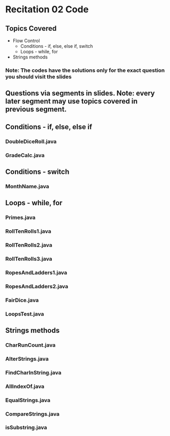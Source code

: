# Recitation 02 Code
## Topics Covered
- Flow Control
    - Conditions - if, else, else if, switch
    - Loops - while, for
- Strings methods

### Note: The codes have the solutions only for the exact question you should visit the slides

## Questions via segments in slides. Note: every later segment may use topics covered in previous segment. 

## Conditions - if, else, else if
### DoubleDiceRoll.java
### GradeCalc.java

## Conditions - switch
### MonthName.java

## Loops - while, for
### Primes.java
### RollTenRolls1.java
### RollTenRolls2.java
### RollTenRolls3.java
### RopesAndLadders1.java
### RopesAndLadders2.java
### FairDice.java
### LoopsTest.java

## Strings methods
### CharRunCount.java
### AlterStrings.java
### FindCharInString.java
### AllIndexOf.java
### EqualStrings.java
### CompareStrings.java
### isSubstring.java

